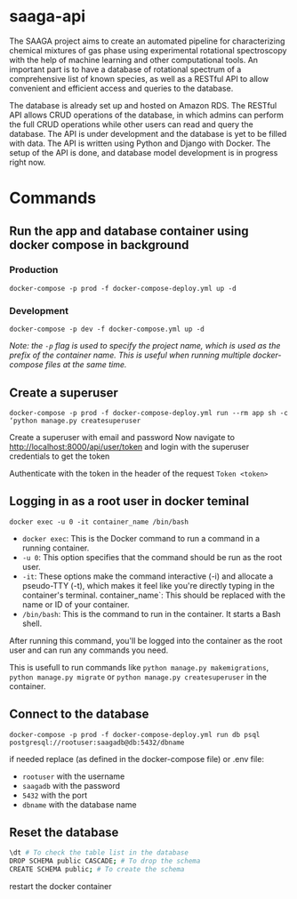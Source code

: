 # saaga-api

The SAAGA project aims to create an automated pipeline for characterizing chemical mixtures of gas phase using experimental rotational spectroscopy with the help of machine learning and other computational tools. An important part is to have a database of rotational spectrum of a comprehensive list of known species, as well as a RESTful API to allow convenient and efficient access and queries to the database.

The database is already set up and hosted on Amazon RDS. The RESTful API allows CRUD operations of the database, in which admins can perform the full CRUD operations while other users can read and query the database.
The API is under development and the database is yet to be filled with data. The API is written using Python and Django with Docker. The setup of the API is done, and database model development is in progress right now.

# Commands

## Run the app and database container using docker compose in background

### Production

`docker-compose -p prod -f docker-compose-deploy.yml up -d`

### Development

`docker-compose -p dev -f docker-compose.yml up -d`

_Note: the `-p` flag is used to specify the project name, which is used as the prefix of the container name. This is useful when running multiple docker-compose files at the same time._


## Create a superuser

`docker-compose -p prod -f docker-compose-deploy.yml run --rm app sh -c ‘python manage.py createsuperuser`

Create a superuser with email and password
Now navigate to <http://localhost:8000/api/user/token> and login with the superuser credentials to get the token

Authenticate with the token in the header of the request
`Token <token>`


## Logging in as a root user in docker teminal

`docker exec -u 0 -it container_name /bin/bash`

 - `docker exec`: This is the Docker command to run a command in a running container.
 - `-u 0`: This option specifies that the command should be run as the root user.
 - `-it`: These options make the command interactive (-i) and allocate a pseudo-TTY (-t), which makes it feel like you're directly typing in the container's terminal.
container_name`: This should be replaced with the name or ID of your container.
 - `/bin/bash`: This is the command to run in the container. It starts a Bash shell.

After running this command, you'll be logged into the container as the root user and can run any commands you need.

This is usefull to run commands like `python manage.py makemigrations`, `python manage.py migrate` or `python manage.py createsuperuser` in the container.

## Connect to the database

`docker-compose -p prod -f docker-compose-deploy.yml run db psql postgresql://rootuser:saagadb@db:5432/dbname`

if needed replace (as defined in the docker-compose file) or .env file:
- `rootuser` with the username
- `saagadb` with the password
- `5432` with the port
- `dbname` with the database name


## Reset the database

```bash
\dt # To check the table list in the database
DROP SCHEMA public CASCADE; # To drop the schema
CREATE SCHEMA public; # To create the schema
```

restart the docker container
